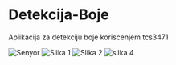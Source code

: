 # Detekcija-Boje
Aplikacija za detekciju boje koriscenjem tcs3471 




![Senyor](https://github.com/Nemanja5199/Detekcija-Boje/assets/91099510/3109962a-7816-4296-b157-f985a00de4fb)
![Slika 1](https://github.com/Nemanja5199/Detekcija-Boje/assets/91099510/a2e10341-697d-43ad-a197-f346ab2157ba)
![Slika 2](https://github.com/Nemanja5199/Detekcija-Boje/assets/91099510/bb966f83-bc84-4e64-958b-03284bf691ee)
![slika 4](https://github.com/Nemanja5199/Detekcija-Boje/assets/91099510/621f8ede-27b4-49fd-be77-312ebd7eed83)
